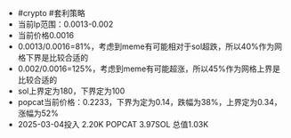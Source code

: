- #crypto #套利策略
- 当前lp范围：0.0013-0.002
- 当前价格0.0016
- 0.0013/0.0016=81%，考虑到meme有可能相对于sol超跌，所以40%作为网格下界是比较合适的
- 0.002/0.0016=125%，考虑到meme有可能超涨，所以45%作为网格上界是比较合适的
- sol上界定为180，下界定为100
- popcat当前价格：0.2233，下界为定为0.14，跌幅为38%，上界定为0.34，涨幅为52%
- 2025-03-04投入 2.20K POPCAT 3.97SOL 总值1.03K